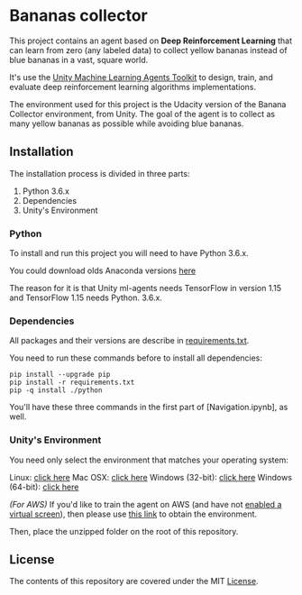 # Bananas collector

This project contains an agent based on **Deep Reinforcement Learning** that can learn from zero (any labeled data) to collect yellow bananas instead of blue bananas in a vast, square world.

It's use the [Unity Machine Learning Agents Toolkit](https://github.com/Unity-Technologies/ml-agents) to design, train, and evaluate deep reinforcement learning algorithms implementations.

The environment used for this project is the Udacity version of the Banana Collector environment, from Unity. The goal of the agent is to collect as many yellow bananas as possible while avoiding blue bananas. 

## Installation

The installation process is divided in three parts:

1. Python 3.6.x
2. Dependencies
3. Unity's Environment

### Python

To install and run this project you will need to have Python 3.6.x.

You could download olds Anaconda versions [here](https://repo.anaconda.com/archive/)

The reason for it is that Unity ml-agents needs TensorFlow in version 1.15 and TensorFlow 1.15 needs Python. 3.6.x.


### Dependencies 

All packages and their versions are describe in [requirements.txt](requirements.txt).

You need to run these commands before to install all dependencies:

```
pip install --upgrade pip
pip install -r requirements.txt
pip -q install ./python
```

You'll have these three commands in the first part of [Navigation.ipynb], as well.

### Unity's Environment

You need only select the environment that matches your operating system:

Linux: [click here](https://s3-us-west-1.amazonaws.com/udacity-drlnd/P1/Banana/VisualBanana_Linux.zip)
Mac OSX: [click here](https://s3-us-west-1.amazonaws.com/udacity-drlnd/P1/Banana/Banana.app.zip)
Windows (32-bit): [click here](https://s3-us-west-1.amazonaws.com/udacity-drlnd/P1/Banana/VisualBanana_Windows_x86.zip)
Windows (64-bit): [click here](https://s3-us-west-1.amazonaws.com/udacity-drlnd/P1/Banana/VisualBanana_Windows_x86_64.zip)

*(For AWS)* If you'd like to train the agent on AWS (and have not [enabled a virtual screen](https://github.com/Unity-Technologies/ml-agents/blob/master/docs/Training-on-Amazon-Web-Service.md)), then please use [this link](https://s3-us-west-1.amazonaws.com/udacity-drlnd/P1/Banana/Banana_Linux_NoVis.zip) to obtain the environment.

Then, place the unzipped folder on the root of this repository.

## License

The contents of this repository are covered under the MIT [License](LICENSE).